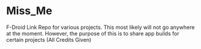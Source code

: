# Miss_Me
F-Droid Link Repo for various projects. This most likely will not go anywhere at the moment. However, the purpose of this is to share app builds for certain projects (All Credits Given) 
